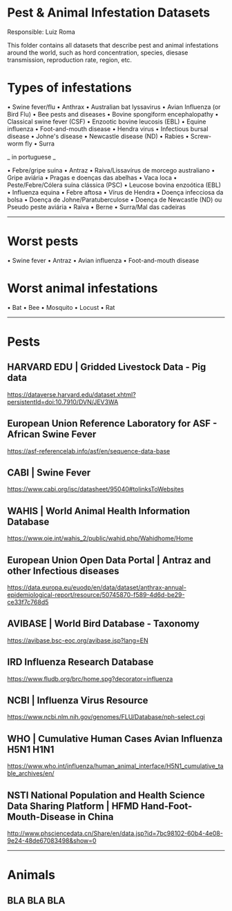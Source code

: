 # Pest & Animal Infestation Datasets
Responsible: Luiz Roma

This folder contains all datasets that describe pest and animal infestations around the world, such as hord concentration, species, diesase transmission, reproduction rate, region, etc.




# Types of infestations
• Swine fever/flu • Anthrax • Australian bat lyssavirus • Avian Influenza (or Bird Flu) • Bee pests and diseases • Bovine spongiform encephalopathy • Classical swine fever (CSF) • Enzootic bovine leucosis (EBL) • Equine influenza • Foot-and-mouth disease • Hendra virus • Infectious bursal disease • Johne's disease • Newcastle disease (ND) • Rabies • Screw-worm fly • Surra

_ in portuguese _

• Febre/gripe suína • Antraz • Raiva/Lissavírus de morcego australiano • Gripe aviária • Pragas e doenças das abelhas • Vaca loca • Peste/Febre/Cólera suína clássica (PSC) • Leucose bovina enzoótica (EBL) • Influenza equina • Febre aftosa • Vírus de Hendra • Doença infecciosa da bolsa • Doença de Johne/Paratuberculose • Doença de Newcastle (ND) ou Pseudo peste aviária • Raiva • Berne • Surra/Mal das cadeiras




_________________________________________________________________________________________________________________________________

# Worst pests

• Swine fever • Antraz • Avian influenza • Foot-and-mouth disease

# Worst animal infestations

• Bat • Bee • Mosquito • Locust • Rat




_________________________________________________________________________________________________________________________________

# Pests

## HARVARD EDU | Gridded Livestock Data - Pig data
https://dataverse.harvard.edu/dataset.xhtml?persistentId=doi:10.7910/DVN/JEV3WA

## European Union Reference Laboratory for ASF - African Swine Fever
https://asf-referencelab.info/asf/en/sequence-data-base

## CABI | Swine Fever
https://www.cabi.org/isc/datasheet/95040#tolinksToWebsites

## WAHIS | World Animal Health Information Database
https://www.oie.int/wahis_2/public/wahid.php/Wahidhome/Home

## European Union Open Data Portal | Antraz and other Infectious diseases
https://data.europa.eu/euodp/en/data/dataset/anthrax-annual-epidemiological-report/resource/50745870-f589-4d6d-be29-ce33f7c768d5

## AVIBASE | World Bird Database - Taxonomy
https://avibase.bsc-eoc.org/avibase.jsp?lang=EN

## IRD Influenza Research Database
https://www.fludb.org/brc/home.spg?decorator=influenza

## NCBI | Influenza Virus Resource
https://www.ncbi.nlm.nih.gov/genomes/FLU/Database/nph-select.cgi

## WHO | Cumulative Human Cases Avian Influenza H5N1 H1N1
https://www.who.int/influenza/human_animal_interface/H5N1_cumulative_table_archives/en/

## NSTI National Population and Health Science Data Sharing Platform | HFMD Hand-Foot-Mouth-Disease in China
http://www.phsciencedata.cn/Share/en/data.jsp?id=7bc98102-60b4-4e08-9e24-48de67083498&show=0




_________________________________________________________________________________________________________________________________

# Animals

## BLA BLA BLA
